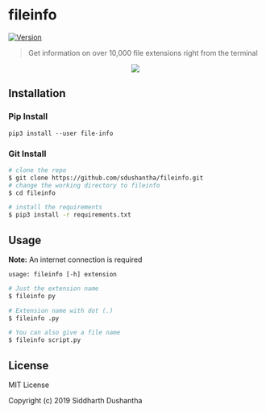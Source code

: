 # fileinfo

[![Version](https://img.shields.io/badge/release-v1.2-blue.svg)](https://pypi.org/project/file-info/)

> Get information on over 10,000 file extensions right from the terminal
<p align="center">
<a href="https://asciinema.org/a/213827">
<img src="https://user-images.githubusercontent.com/27065646/49069660-1a625400-f22a-11e8-9607-857fd50e712d.png">
</a>
</p>


## Installation

### Pip Install
```
pip3 install --user file-info
```

### Git Install

```bash
# clone the repo
$ git clone https://github.com/sdushantha/fileinfo.git
# change the working directory to fileinfo
$ cd fileinfo

# install the requirements
$ pip3 install -r requirements.txt
```


## Usage

**Note:** An internet connection is required
```
usage: fileinfo [-h] extension
```

```bash
# Just the extension name
$ fileinfo py

# Extension name with dot (.)
$ fileinfo .py

# You can also give a file name
$ fileinfo script.py
```



## License
MIT License

Copyright (c) 2019 Siddharth Dushantha
